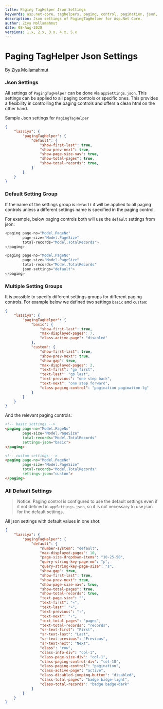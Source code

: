 ```yaml
---
title: Paging TagHelper Json Settings
keywords: asp.net-core, taghelpers, paging, control, pagination, json, attributes
description: Json settings of PagingTagHelper for Asp.Net Core.
author: Ziya Mollamahmut
date: 08-Aug-2020
versions: 1.x, 2.x, 3.x, 4.x, 5.x
---
```


# Paging TagHelper Json Settings

By [Ziya Mollamahmut](https://github.com/LazZiya)

### Json Settings

All settings of `PagingTagHelper` can be done via `appSettings.json`. This settings can be applied to all paging controls or specific ones. This provides a flexibility in controlling the paging controls and offers a clean html on the other hand.

Sample Json settings for `PagingTagHelper`
````json
{
    "lazziya": {
        "pagingTagHelper": {
            "default": {
                "show-first-last": true,
                "show-prev-next": true,
                "show-page-size-nav": true,
                "show-total-pages": true,
                "show-total-records": true,
            }
        }
    }
}
````
### Default Setting Group

If the name of the settings group is `default` it will be applied to all paging controls unless a different settings name is specified in the paging control.

For example, below paging controls both will use the `default` settings from json:
````cs
<paging page-no="Model.PageNo"
        page-size="Model.PageSize"
        total-records="Model.TotalRecords">
</paging>

<paging page-no="Model.PageNo"
        page-size="Model.PageSize"
        total-records="Model.TotalRecords"
        json-settings="default">
</paging>
````

### Multiple Setting Groups

It is possible to specify different settings groups for different paging controls. For example below we defined two settings `basic` and `custom`:
````json
{
    "lazziya": {
        "pagingTagHelper": {
            "basic": {
                "show-first-last": true,
                "max-displayed-pages": 7,
                "class-active-page": "disabled"
            },
            "custom": {
                "show-first-last": true,
                "show-prev-next": true,
                "show-gap": true,
                "max-displayed-pages": 2,
                "text-first": "go first",
                "text-last": "go last",
                "text-previous": "one step back",
                "text-next": "one step forward",
                "class-paging-control": "pagination pagination-lg"
            }
        }
    }
}
````

And the relevant paging controls:
````html
<!-- basic settings -->
<paging page-no="Model.PageNo"
        page-size="Model.PageSize"
        total-records="Model.TotalRecords"  
        settings-json="basic">
</paging>

<!-- custom settings -->
<paging page-no="Model.PageNo"
        page-size="Model.PageSize"
        total-records="Model.TotalRecords"  
        settings-json="custom">
</paging>
````

### All Default Settings

> Notice: Paging control is configured to use the default settings even if it not defined in `appSettings.json`, so it is not necessary to use json for the default settings.

All json settings with default values in one shot:
````json
{
    "lazziya": {
        "pagingTagHelper": {
            "default": {
                "number-system": "default",
                "max-displayed-pages": 10,
                "page-size-dropdown-items": "10-25-50",
                "query-string-key-page-no": "p",
                "query-string-key-page-size": "s",
                "show-gap": true,
                "show-first-last": true,
                "show-prev-next": true,
                "show-page-size-nav": true,
                "show-total-pages": true,
                "show-total-records": true,
                "text-page-size": "",
                "text-first": "«",
                "text-last": "»",
                "text-previous": "‹",
                "text-next": "›",
                "text-total-pages": "pages",
                "text-total-records": "records",
                "sr-text-first": "First",
                "sr-text-last": "Last",
                "sr-text-previous": "Previous",
                "sr-text-next": "Next",
                "class": "row",
                "class-info-div": "col-1",
                "class-page-size-div": "col-1",
                "class-paging-control-div": "col-10",
                "class-paging-control": "pagination",
                "class-active-page": "active",
                "class-disabled-jumping-button": "disabled",
                "class-total-pages": "badge badge-light",
                "class-total-records": "badge badge-dark"
            }
        }
    }
}
````